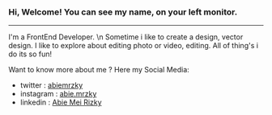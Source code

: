 ### Hi, Welcome! You can see my name, on your left monitor.
---
I'm a FrontEnd Developer. \n
Sometime i like to create a design, vector design.
I like to explore about editing photo or video, editing.
All of thing's i do its so fun!

Want to know more about me ? Here my Social Media: 
- twitter   : [abiemrzky]([twitter])
- instagram : [abie.mrzky]([instagram])
- linkedin  : [Abie Mei Rizky]([linkedin])

[twitter]: https://twitter.com/abiemrzky
[instagram]: https://www.instagram.com/abie.mrzky/
[linkedin]: https://www.linkedin.com/in/abie-mei-rizky-189572166

<!--
**abiemrzky/abiemrzky** is a ✨ _special_ ✨ repository because its `README.md` (this file) appears on your GitHub profile.

Here are some ideas to get you started:

- 🔭 I’m currently working on ...
- 🌱 I’m currently learning ...
- 👯 I’m looking to collaborate on ...
- 🤔 I’m looking for help with ...
- 💬 Ask me about ...
- 📫 How to reach me: ...
- 😄 Pronouns: ...
- ⚡ Fun fact: ...
-->
